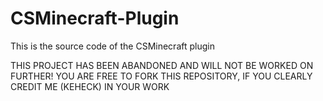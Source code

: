 # CSMinecraft-Plugin
This is the source code of the CSMinecraft plugin

THIS PROJECT HAS BEEN ABANDONED AND WILL NOT BE WORKED ON FURTHER!
YOU ARE FREE TO FORK THIS REPOSITORY, IF YOU CLEARLY CREDIT ME (KEHECK) IN YOUR WORK
